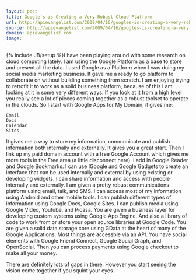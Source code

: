 ```yaml
---
layout: post
title: Google's is Creating a Very Robust Cloud Platform
url: http://apievangelist.com/2009/04/16/googles-is-creating-a-very-robust-cloud-platform/
source: http://apievangelist.com/2009/04/16/googles-is-creating-a-very-robust-cloud-platform/
domain: apievangelist.com
image: 
---
```

{% include JB/setup %}I have been playing around with some research on cloud computing lately. I am using the Google Platform as a base to store and present all the data.
I used Google as a Platform when I was doing my social media marketing business. It gave me a ready to go platform to collaborate on without building something from scratch.
I am enjoying trying to retrofit it to work as a solid business platform, because of this I am looking at it in some very different ways.
If you look at it from a high level you really see a lot of pieces coming together as a robust toolset to operate in the clouds.
So I start with Google Apps for My Domain, it gives me:

	Email
	Docs
	Calendar
	Sites

It gives me a way to store my information, communicate and publish information both internally and externally. It gives you a great start.
Then I link up my paid domain account with a free Google Account which gives me more tools in the Free area (a little disconnect here).
I add in Google Reader and Google Bookmarks.
I can use IGoogle and Google Gadgets to create an interface that can be used internally and external by using existing or developing widgets.
I can share information and access with people internally and externally.
I am given a pretty robust communications platform using email, talk, and SMS.
I can access most of my information using Android and other mobile tools.
I can publish different types of information using Google Docs, Google Sites.
I can publish media using Google Video, Youtube, and Picasa.
You are given a business layer for developing custom systems using Google App Engine. And also a library of code to work from or store your open source libraries at Google Code.
You are given a solid data storage core using GData at the heart of many of the Google Applications. Most things are accessble via an API.
You have social elements with Google Friend Connect, Google Social Graph, and OpenSocial.
Then you can process payments using Google checkout to make all your money.


 
There are definitely lots of gaps in there. However you start seeing the vision come together if you squint your eyes.

